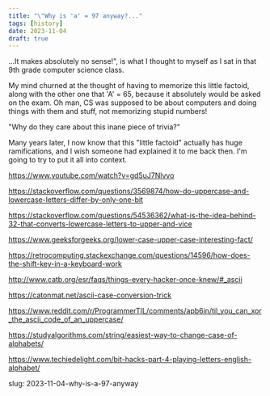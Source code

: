 ```yaml
---
title: "\"Why is 'a' = 97 anyway?..."
tags: [history]
date: 2023-11-04
draft: true
---
```


...It makes absolutely no sense!", is what I thought to myself as I sat in that 9th grade computer science class. 

My mind churned at the thought of having to memorize this little factoid, along with the other one that 'A' = 65, because it absolutely would be asked on the exam. Oh man, CS was supposed to be about computers and doing things with them and stuff, not memorizing stupid numbers!

"Why do they care about this inane piece of trivia?"

Many years later, I now know that this "little factoid" actually has huge ramifications, and I wish someone had explained it to me back then. I'm going to try to put it all into context.

https://www.youtube.com/watch?v=gd5uJ7Nlvvo

https://stackoverflow.com/questions/3569874/how-do-uppercase-and-lowercase-letters-differ-by-only-one-bit

https://stackoverflow.com/questions/54536362/what-is-the-idea-behind-32-that-converts-lowercase-letters-to-upper-and-vice

https://www.geeksforgeeks.org/lower-case-upper-case-interesting-fact/

https://retrocomputing.stackexchange.com/questions/14596/how-does-the-shift-key-in-a-keyboard-work

http://www.catb.org/esr/faqs/things-every-hacker-once-knew/#_ascii

https://catonmat.net/ascii-case-conversion-trick

https://www.reddit.com/r/ProgrammerTIL/comments/apb6in/til_you_can_xor_the_ascii_code_of_an_uppercase/

https://studyalgorithms.com/string/easiest-way-to-change-case-of-alphabets/

https://www.techiedelight.com/bit-hacks-part-4-playing-letters-english-alphabet/

slug: 2023-11-04-why-is-a-97-anyway
